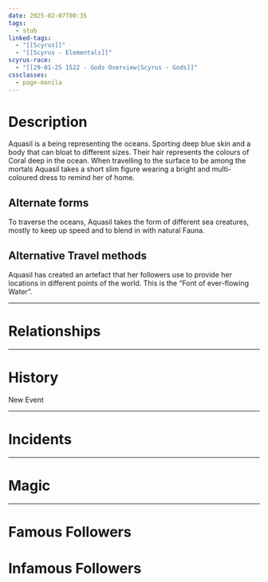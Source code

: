 ```yaml
---
date: 2025-02-07T00:35
tags:
  - stub
linked-tags:
  - "[[Scyrus]]"
  - "[[Scyrus - Elementals]]"
scyrus-race:
  - "[[29-01-25 1522 - Gods Overview|Scyrus - Gods]]"
cssclasses:
  - page-manila
---
```

# Description
Aquasil is a being representing the oceans. Sporting deep blue skin and a body that can bloat to different sizes. Their hair represents the colours of Coral deep in the ocean. When travelling to the surface to be among the mortals Aquasil takes a short slim figure wearing a bright and multi-coloured dress to remind her of home.

## Alternate forms
To traverse the oceans, Aquasil takes the form of different sea creatures, mostly to keep up speed and to blend in with natural Fauna.

## Alternative Travel methods
Aquasil has created an artefact that her followers use to provide her locations in different points of the world. This is the “Font of ever-flowing Water”. 
***
# Relationships

***
# History
<div class="ob-timelines"
	data-title="The waves that calm the fire"
	data-description="Aquasil, god of water comes to calm the flames of Pyrona"
	data-classes=""
	data-color=""
	data-type=""
	data-start-date="113"
	data-end-date=""
	data-era="Elemental Era"
	data-path=""
	data-tags="">
	New Event
</div>

***
# Incidents

***
# Magic

***
# Famous Followers
# Infamous Followers

